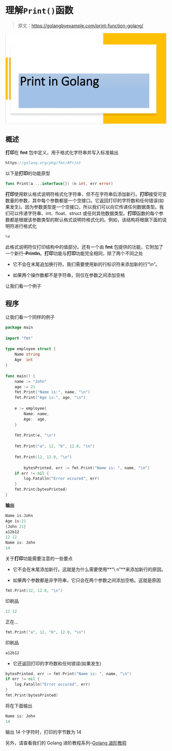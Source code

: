 # 理解`Print()`函数

> 原文：<https://golangbyexample.com/print-function-golang/>

![](img/a1351ff423b96c7f5cfda45be9f96f65.png)

## **概述**

**打印**在 **fmt** 包中定义，用于格式化字符串并写入标准输出

```go
https://golang.org/pkg/fmt/#Print
```

以下是**打印**的功能原型

```go
func Print(a ...interface{}) (n int, err error)
```

**打印**使用默认格式说明符格式化字符串，但不在字符串后添加新行。**打印**接受可变数量的参数，其中每个参数都是一个空接口。它返回打印的字符数和任何错误(如果发生)。因为参数类型是一个空接口，所以我们可以向它传递任何数据类型。我们可以传递字符串、int、float、struct 或任何其他数据类型。**打印**函数的每个参数都是根据该参数类型的默认格式说明符格式化的。例如，该结构将根据下面的说明符进行格式化

```go
%v
```

此格式说明符仅打印结构中的值部分。还有一个由 **fmt** 包提供的功能，它附加了一个新行–**Println**。**打印**功能与**打印**功能完全相同，除了两个不同之处

*   它不会在末尾追加换行符。我们需要使用新的行标识符来添加新的行“\n”。

*   如果两个操作数都不是字符串，则仅在参数之间添加空格

让我们看一个例子

## **程序**

让我们看一个同样的例子

```go
package main

import "fmt"

type employee struct {
	Name string
	Age  int
}

func main() {
	name := "John"
	age := 21
	fmt.Print("Name is:", name, "\n")
	fmt.Print("Age is:", age, "\n")

	e := employee{
		Name: name,
		Age:  age,
	}

	fmt.Print(e, "\n")

	fmt.Print("a", 12, "b", 12.0, "\n")

	fmt.Print(12, 12.0, "\n")

        bytesPrinted, err := fmt.Print("Name is: ", name, "\n")
	if err != nil {
		log.Fatalln("Error occured", err)
	}
	fmt.Print(bytesPrinted)
}
```

**输出**

```go
Name is:John
Age is:21
{John 21}
a12b12
12 12
Name is: John
14
```

关于**打印**功能需要注意的一些要点

*   它不会在末尾添加新行。这就是为什么需要使用**“\ n”**来添加新行的原因。

*   如果两个参数都是非字符串，它只会在两个参数之间添加空格。这就是原因

```go
fmt.Print(12, 12.0, "\n")
```

印刷品

```go
12 12
```

正在…

```go
fmt.Print("a", 12, "b", 12.0, "\n")
```

印刷品

```go
a12b12
```

*   它还返回打印的字符数和任何错误(如果发生)

```go
bytesPrinted, err := fmt.Print("Name is: ", name, "\n")
if err != nil {
    log.Fatalln("Error occured", err)
}
fmt.Print(bytesPrinted)
```

将在下面输出

```go
Name is: John
14
```

输出 14 个字符时，打印的字节数为 14

另外，请查看我们的 Golang 进阶教程系列–[Golang 进阶教程](https://golangbyexample.com/golang-comprehensive-tutorial/)